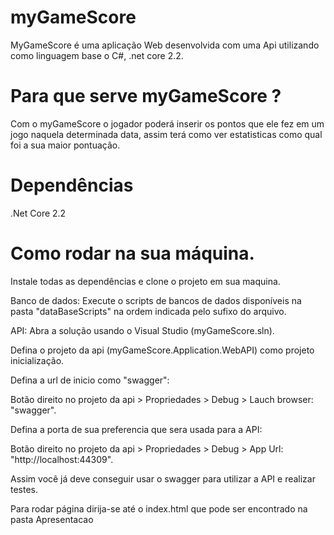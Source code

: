 # myGameScore
MyGameScore é uma aplicação Web desenvolvida com uma Api utilizando como linguagem base o C#, .net core 2.2.

# Para que serve myGameScore ?
Com o myGameScore o jogador poderá inserir os pontos que ele fez em um jogo naquela determinada data, assim terá como ver estatisticas como qual foi a sua maior pontuação.

#  Dependências
.Net Core 2.2

# Como rodar na sua máquina.
Instale todas as dependências e clone o projeto em sua maquina.

Banco de dados:
Execute o scripts de bancos de dados disponíveis na pasta "dataBaseScripts" na ordem indicada pelo sufixo do arquivo.

API:
Abra a solução usando o Visual Studio (myGameScore.sln).

Defina o projeto da api (myGameScore.Application.WebAPI) como projeto inicialização.

Defina a url de inicio como "swagger":

Botão direito no projeto da api > Propriedades > Debug > Lauch browser: "swagger".

Defina a porta de sua preferencia que sera usada para a API:

Botão direito no projeto da api > Propriedades > Debug > App Url: "http://localhost:44309".

Assim você já deve conseguir usar o swagger para utilizar a API e realizar testes.

Para rodar página dirija-se até o index.html que pode ser encontrado na pasta Apresentacao


